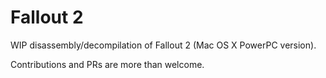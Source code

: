 # Fallout 2

WIP disassembly/decompilation of Fallout 2 (Mac OS X PowerPC version).

Contributions and PRs are more than welcome.
